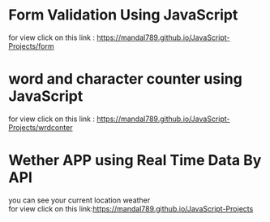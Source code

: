 # Form Validation Using JavaScript
for view click on this link : https://mandal789.github.io/JavaScript-Projects/form
# word and character counter using JavaScript
for view click on this link : https://mandal789.github.io/JavaScript-Projects/wrdconter
# Wether APP using Real Time Data By  API
you can see your current location  weather <br />
for view click on this link:https://mandal789.github.io/JavaScript-Projects

